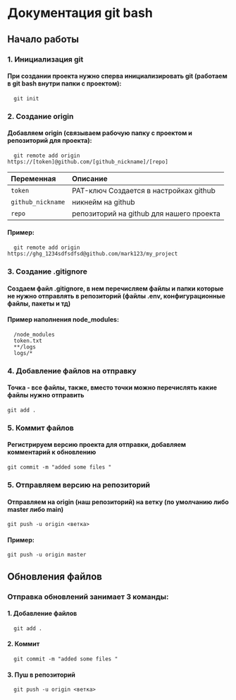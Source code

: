 
# Документация git bash




## Начало работы

### 1. Инициализация git
#### При создании проекта нужно сперва инициализировать git (работаем в git bash внутри папки с проектом):

```http
  git init
```

### 2. Создание origin
#### Добавляем origin (связываем рабочую папку с проектом и репозиторий для проекта):

```http
  git remote add origin https://[token]@github.com/[github_nickname]/[repo]
```

| Переменная      | Описание                |
| :--------   | :------------------------- |
| `token`  |  PAT-ключ Создается в настройках github |
| `github_nickname`  |  никнейм на github |
| `repo`  |  репозиторий на github для нашего проекта |

#### Пример:
```http
  git remote add origin https://ghg_1234sdfsdfsd@github.com/mark123/my_project
```

### 3. Создание .gitignore
#### Создаем файл .gitignore, в нем перечисляем файлы и папки которые не нужно отправлять в репозиторий (файлы .env, конфигурационные файлы, пакеты и тд)

#### Пример наполнения node_modules:
```http
  /node_modules
  token.txt
  **/logs
  logs/*
```

### 4. Добавление файлов на отправку

#### Точка - все файлы, также, вместо точки можно перечислять какие файлы нужно отправить
```http
git add .
```

### 5. Коммит файлов

#### Регистрируем версию проекта для отправки, добавляем комментарий к обновлению  
```http
git commit -m "added some files "
```

### 5. Отправляем версию на репозиторий

#### Отправляем на origin (наш репозиторий) на ветку (по умолчанию либо master либо main)

```http
git push -u origin <ветка>
```
#### Пример:

```http
git push -u origin master

```
## Обновления файлов

### Отправка обновлений занимает 3 команды:
#### 1. Добавление файлов
```http
  git add .
```
#### 2. Коммит
```http
  git commit -m "added some files "
```
#### 3. Пуш в репозиторий
```http
  git push -u origin <ветка> 
```